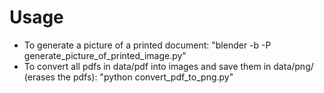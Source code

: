 # Usage

- To generate a picture of a printed document: "blender -b -P generate_picture_of_printed_image.py"
- To convert all pdfs in data/pdf into images and save them in data/png/ (erases the pdfs): "python convert_pdf_to_png.py"
